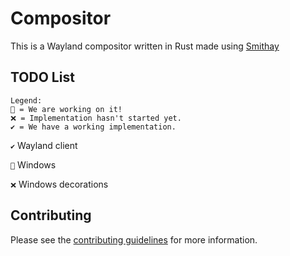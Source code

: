 # Compositor

This is a Wayland compositor written in Rust made using [Smithay](https://smithay.github.io/)

## TODO List

```
Legend:
🚧 = We are working on it!
❌ = Implementation hasn't started yet.
✔️ = We have a working implementation.
```

`✔️` Wayland client

`🚧` Windows

`❌` Windows decorations

## Contributing

Please see the [contributing guidelines](https://github.com/Avdan-OS/Compositor/blob/main/CONTRIBUTING.md) for more information.
